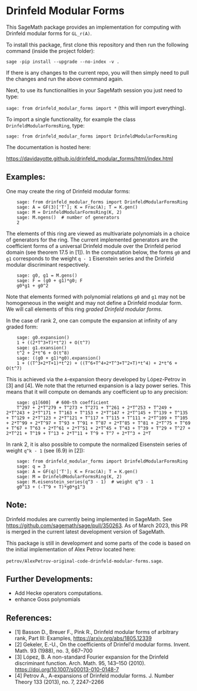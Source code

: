 # Drinfeld Modular Forms

This SageMath package provides an implementation for computing with Drinfeld modular forms for `GL_r(A)`.

To install this package, first clone this repository and then run the following command (inside the project folder):

`sage -pip install --upgrade --no-index -v .`

If there is any changes to the current repo, you will then simply need to pull the changes and run the above command again.

Next, to use its functionalities in your SageMath session you just need to type:

`sage: from drinfeld_modular_forms import *` (this will import everything).

To import a single functionality, for example the class `DrinfeldModularFormsRing`, type:

`sage: from drinfeld_modular_forms import DrinfeldModularFormsRing`

The documentation is hosted here:

https://davidayotte.github.io/drinfeld_modular_forms/html/index.html

## Examples:

One may create the ring of Drinfeld modular forms:

```
    sage: from drinfeld_modular_forms import DrinfeldModularFormsRing
    sage: A = GF(3)['T']; K = Frac(A); T = K.gen()
    sage: M = DrinfeldModularFormsRing(K, 2)
    sage: M.ngens()  # number of generators
    2
```

The elements of this ring are viewed as multivariate polynomials in a choice of generators for the ring. The current implemented generators are the coefficient forms of a universal Drinfeld module over the Drinfeld period domain (see theorem 17.5 in \[1\]). In the computation below, the forms `g0` and `g1` corresponds to the weight `q - 1` Eisenstein series and the Drinfeld modular discriminant respectively.
```
    sage: g0, g1 = M.gens()
    sage: F = (g0 + g1)*g0; F
    g0*g1 + g0^2
```
Note that elements formed with polynomial relations `g0` and `g1` may not be homogeneous in the weight and may not define a Drinfeld modular form. We will call elements of this ring *graded Drinfeld modular forms*.

In the case of rank 2, one can compute the expansion at infinity of any graded form:

```
    sage: g0.expansion()
    1 + ((2*T^3+T)*t^2) + O(t^7)
    sage: g1.exansion()
    t^2 + 2*t^6 + O(t^8)
    sage: ((g0 + g1)*g0).expansion()
    1 + ((T^3+2*T+1)*t^2) + ((T^6+T^4+2*T^3+T^2+T)*t^4) + 2*t^6 + O(t^7)
```
This is achieved via the `A`-expansion theory developed by López-Petrov in \[3\] and \[4\]. We note that the returned expansion is a lazy power series. This means that it will compute on demands any coefficient up to any precision:
```
    sage: g1[600]  # 600-th coefficient
    T^297 + 2*T^279 + T^273 + T^271 + T^261 + 2*T^253 + T^249 + 2*T^243 + 2*T^171 + T^163 + T^153 + 2*T^147 + 2*T^145 + T^139 + T^135 + T^129 + 2*T^123 + 2*T^121 + T^117 + T^115 + T^111 + 2*T^109 + T^105 + 2*T^99 + 2*T^97 + T^93 + T^91 + T^87 + 2*T^85 + T^81 + 2*T^75 + T^69 + T^67 + T^63 + 2*T^61 + 2*T^51 + 2*T^45 + T^43 + T^39 + T^29 + T^27 + 2*T^21 + T^19 + T^13 + 2*T^11 + T^9 + T^7 + 2*T^3 + 2*T
```

In rank 2, it is also possible to compute the normalized Eisenstein series of weight `q^k - 1` (see (6.9) in \[2\]):

```
    sage: from drinfeld_modular_forms import DrinfeldModularFormsRing
    sage: q = 3
    sage: A = GF(q)['T']; K = Frac(A); T = K.gen()
    sage: M = DrinfeldModularFormsRing(K, 2)
    sage: M.eisenstein_series(q^3 - 1)  # weight q^3 - 1
    g0^13 + (-T^9 + T)*g0*g1^3
```

## Note:

Drinfeld modules are currently being implemented in SageMath. See https://github.com/sagemath/sage/pull/350263. As of March 2023, this PR is merged in the current latest development version of SageMath.


This package is still in development and some parts of the code is
based on the initial implementation of Alex Petrov located here:

`petrov/AlexPetrov-original-code-drinfeld-modular-forms.sage`.

## Further Developments:

* Add Hecke operators computations.
* enhance Goss polynomials

## References:

* \[1\] Basson D., Breuer F., Pink R., Drinfeld modular forms of arbitrary rank, Part III: Examples, https://arxiv.org/abs/1805.12339
* \[2\] Gekeler, E.-U., On the coefficients of Drinfelʹd modular forms. Invent. Math. 93 (1988), no. 3, 667–700
* \[3\] López, B. A non-standard Fourier expansion for the Drinfeld discriminant function. Arch. Math. 95, 143–150 (2010). https://doi.org/10.1007/s00013-010-0148-7
* \[4\] Petrov A., A-expansions of Drinfeld modular forms. J. Number Theory 133 (2013), no. 7, 2247–2266
